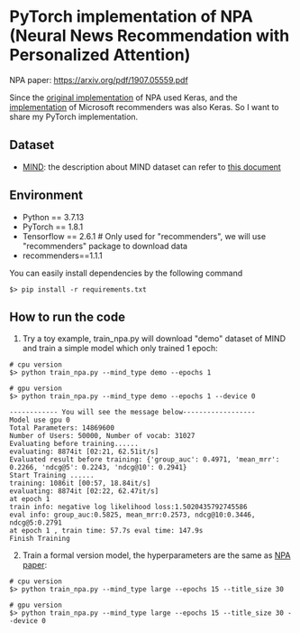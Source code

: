 # PyTorch implementation of NPA (Neural News Recommendation with Personalized Attention)

NPA paper: https://arxiv.org/pdf/1907.05559.pdf

Since the [original implementation](https://github.com/wuch15/KDD-NPA) of NPA used Keras, and the [implementation](https://github.com/microsoft/recommenders/blob/main/recommenders/models/newsrec/models/npa.py) of Microsoft recommenders was also Keras. So I want to share my PyTorch implementation.

## Dataset
- [MIND](https://msnews.github.io/): the description about MIND dataset can refer to [this document](https://github.com/msnews/msnews.github.io/blob/master/assets/doc/introduction.md)

## Environment
- Python == 3.7.13
- PyTorch == 1.8.1
- Tensorflow == 2.6.1  # Only used for "recommenders", we will use "recommenders" package to download data
- recommenders==1.1.1

You can easily install dependencies by the following command 
```commandline
$> pip install -r requirements.txt
```

## How to run the code
1. Try a toy example, train_npa.py will download "demo" dataset of MIND and train a simple model which only trained 1 epoch:
```commandline
# cpu version
$> python train_npa.py --mind_type demo --epochs 1

# gpu version
$> python train_npa.py --mind_type demo --epochs 1 --device 0

------------ You will see the message below------------------
Model use gpu 0
Total Parameters: 14869600
Number of Users: 50000, Number of vocab: 31027
Evaluating before training......
evaluating: 8874it [02:21, 62.51it/s]
Evaluated result before training: {'group_auc': 0.4971, 'mean_mrr': 0.2266, 'ndcg@5': 0.2243, 'ndcg@10': 0.2941}
Start Training ......
training: 1086it [00:57, 18.84it/s]
evaluating: 8874it [02:22, 62.47it/s]
at epoch 1
train info: negative log likelihood loss:1.5020435792745586
eval info: group_auc:0.5825, mean_mrr:0.2573, ndcg@10:0.3446, ndcg@5:0.2791
at epoch 1 , train time: 57.7s eval time: 147.9s
Finish Training
```


2. Train a formal version model, the hyperparameters are the same as [NPA paper](https://arxiv.org/pdf/1907.05559.pdf):
```commandline
# cpu version
$> python train_npa.py --mind_type large --epochs 15 --title_size 30

# gpu version
$> python train_npa.py --mind_type large --epochs 15 --title_size 30 --device 0
```